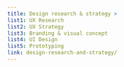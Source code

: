 ```yaml
---
title: Design research & strategy >
list1: UX Research
list2: UX Strategy
list3: Branding & visual concept
list4: UI Design
list5: Prototyping
link: design-research-and-strategy/
---
```

